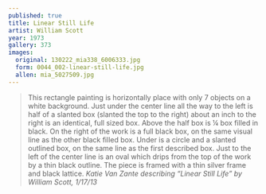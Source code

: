 ```yaml
---
published: true
title: Linear Still Life
artist: William Scott
year: 1973
gallery: 373
images:
  original: 130222_mia338_6006333.jpg
  form: 0044_002-linear-still-life.jpg
  allen: mia_5027509.jpg
---
```


> This rectangle painting is horizontally place with only 7 objects on a
> white background. Just under the center line all the way to the left is
> half of a slanted box (slanted the top to the right) about an inch to
> the right is an identical, full sized box. Above the half box is ¼ box
> filled in black. On the right of the work is a full black box, on the
> same visual line as the other black filled box. Under is a circle and a
> slanted outlined box, on the same line as the first described box. Just
> to the left of the center line is an oval which drips from the top of
> the work by a thin black outline. The piece is framed with a thin
> silver frame and black lattice.
> <cite>Katie Van Zante describing “Linear Still Life” by William Scott, 1/17/13</cite>